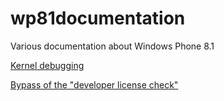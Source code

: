 # wp81documentation
Various documentation about Windows Phone 8.1

[Kernel debugging](kernelModeDebugging/README.md)

[Bypass of the "developer license check"](windows81DeveloperLicense/README.md)
